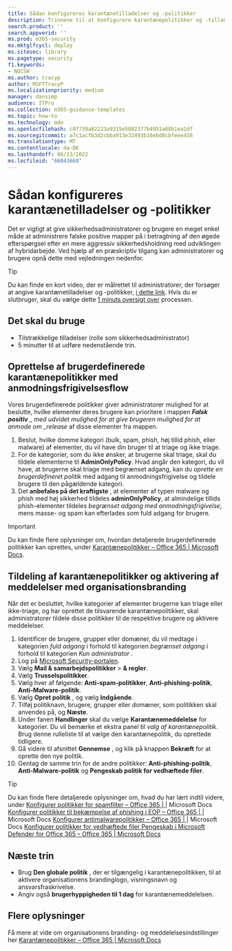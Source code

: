 ```yaml
---
title: Sådan konfigureres karantænetilladelser og -politikker
description: Trinnene til at konfigurere karantænepolitikker og -tilladelser på tværs af forskellige grupper, herunder AdminOnlyPolicy, begrænset adgang, fuld adgang og give sikkerhedsadministratorer og brugere en nem måde at administrere falske positive mapper på.
search.product: ''
search.appverid: ''
ms.prod: m365-security
ms.mktglfcycl: deploy
ms.sitesec: library
ms.pagetype: security
f1.keywords:
- NOCSH
ms.author: tracyp
author: MSFTTracyP
ms.localizationpriority: medium
manager: dansimp
audience: ITPro
ms.collection: m365-guidance-templates
ms.topic: how-to
ms.technology: mdo
ms.openlocfilehash: c8f739a82223a9315e5082377b4951a88b1ea1df
ms.sourcegitcommit: a7c1acfb3d2cbba913e32493b16ebd8cbfeee456
ms.translationtype: MT
ms.contentlocale: da-DK
ms.lasthandoff: 06/13/2022
ms.locfileid: "66043668"
---
```

# <a name="how-to-configure-quarantine-permissions-and-policies"></a>Sådan konfigureres karantænetilladelser og -politikker

Det er vigtigt at give sikkerhedsadministratorer og brugere en meget enkel måde at administrere falske positive mapper på i betragtning af den øgede efterspørgsel efter en mere aggressiv sikkerhedsholdning med udviklingen af hybridarbejde. Ved hjælp af en præskriptiv tilgang kan administratorer og brugere opnå dette med vejledningen nedenfor.

> [!TIP]
> Du kan finde en kort video, der er målrettet til administratorer, der forsøger at angive karantænetilladelser og -politikker, [i dette link](https://www.youtube.com/watch?v=vnar4HowfpY). Hvis du er slutbruger, skal du vælge dette [1 minuts oversigt over](https://www.youtube.com/watch?v=s-vozLO43rI) processen.

## <a name="what-you-will-need"></a>Det skal du bruge
- Tilstrækkelige tilladelser (rolle som sikkerhedsadministrator)
- 5 minutter til at udføre nedenstående trin.

## <a name="creating-custom-quarantine-policies-with-request-release-flow"></a>Oprettelse af brugerdefinerede karantænepolitikker med anmodningsfrigivelsesflow

Vores brugerdefinerede politikker giver administratorer mulighed for at beslutte, hvilke elementer deres brugere kan prioritere i mappen ***Falsk positiv** _ med udvidet mulighed for at give brugeren mulighed for at anmode om _release* af disse elementer fra mappen.

1. Beslut, hvilke domme kategori (bulk, spam, phish, høj tillid phish, eller malware) af elementer, du vil have din bruger til at triage og ikke triage.
1. For de kategorier, som du ikke ønsker, at brugerne skal triage, skal du tildele elementerne til **AdminOnlyPolicy**. Hvad angår den kategori, du vil have, at brugerne skal triage med begrænset adgang, kan du *oprette en brugerdefineret politik* med adgang til anmodningsfrigivelse og tildele brugere til den pågældende kategori.
1. Det **anbefales på det kraftigste** , at elementer af typen malware og phish med høj sikkerhed tildeles **adminOnlyPolicy**, at almindelige tillids phish-elementer tildeles *begrænset adgang med anmodningsfrigivelse*, mens masse- og spam kan efterlades som fuld adgang for brugere.

> [!IMPORTANT]
> Du kan finde flere oplysninger om, hvordan detaljerede brugerdefinerede politikker kan oprettes, under [Karantænepolitikker – Office 365 | Microsoft Docs](../../office-365-security/quarantine-policies.md).

## <a name="assigning-quarantine-policies-and-enabling-notification-with-organization-branding"></a>Tildeling af karantænepolitikker og aktivering af meddelelser med organisationsbranding

Når det er besluttet, hvilke kategorier af elementer brugerne kan triage eller ikke-triage, og har oprettet de tilsvarende karantænepolitikker, skal administratorer tildele disse politikker til de respektive brugere og aktivere meddelelser.

1. Identificer de brugere, grupper eller domæner, du vil medtage i kategorien *fuld adgang* i forhold til kategorien *begrænset adgang* i forhold til kategorien *Kun administrator* .
1. Log på [Microsoft Security-portalen](https://security.microsoft.com).
1. Vælg **Mail & samarbejdspolitikker** > **& regler**.
1. Vælg **Trusselspolitikker**.
1. Vælg hver af følgende: **Anti-spam-politikker**, **Anti-phishing-politik**, **Anti-Malware-politik**.
1. Vælg **Opret politik** , og vælg **Indgående**.
1. Tilføj politiknavn, brugere, grupper eller domæner, som politikken skal anvendes på, og **Næste**.
1. Under fanen **Handlinger** skal du vælge **Karantænemeddelelse** for kategorier. Du vil bemærke et ekstra panel til *valg af karantænepolitik*. Brug denne rulleliste til at vælge den karantænepolitik, du oprettede tidligere.
1. Gå videre til afsnittet **Gennemse** , og klik på knappen **Bekræft** for at oprette den nye politik.
1. Gentag de samme trin for de andre politikker: **Anti-phishing-politik**, **Anti-Malware-politik** og **Pengeskab politik for vedhæftede filer**.

> [!TIP]
> Du kan finde flere detaljerede oplysninger om, hvad du har lært indtil videre, under [Konfigurer politikker for spamfilter – Office 365 | ](../../office-365-security/configure-your-spam-filter-policies.md)|  Microsoft Docs [Konfigurer politikker til bekæmpelse af phishing i EOP – Office 365 | ](../../office-365-security/configure-anti-phishing-policies-eop.md) |  Microsoft Docs [Konfigurer antimalwarepolitikker – Office 365 | ](../../office-365-security/configure-anti-malware-policies.md)|  Microsoft Docs [Konfigurer politikker for vedhæftede filer Pengeskab i Microsoft Defender for Office 365 – Office 365 | Microsoft Docs](../../office-365-security/set-up-safe-attachments-policies.md)

## <a name="next-steps"></a>Næste trin

- Brug **Den globale politik** , der er tilgængelig i karantænepolitikken, til at aktivere organisationens brandinglogo, visningsnavn og ansvarsfraskrivelse.
- Angiv også **brugerhyppigheden til 1 dag** for karantænemeddelelsen.

## <a name="more-information"></a>Flere oplysninger

Få mere at vide om organisationens branding- og meddelelsesindstillinger her [Karantænepolitikker – Office 365 | Microsoft Docs](../../office-365-security/quarantine-policies.md)
